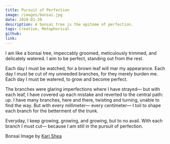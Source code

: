 ```yaml
---
title: Pursuit of Perfection
image: /images/bonsai.jpg
date: 2020-01-20
description: A bonsai tree is the epitome of perfection.
tags: Creative, Metaphorical
github:
link:
---
```


I am like a bonsai tree, impeccably groomed, meticulously trimmed, and delicately watered. I aim to be perfect, standing out from the rest.

Each day I must be watched, for a brown leaf will mar my appearance. Each day I must be cut of my unneeded branches, for they merely burden me. Each day I must be watered, to grow and become perfect.

The branches were glaring imperfections where I have strayed— but with each leaf, I have covered up each mistake and reverted to the central path: up. I have many branches, here and there, twisting and turning, unable to find the way. But with every millimeter— every centimeter— I toil to shape each branch for the betterment of the trunk.

Everyday, I keep growing, growing, and growing, but to no avail.  With each branch I must cut— because I am still in the pursuit of perfection.

Bonsai Image by [Kari Shea](https://unsplash.com/@karishea?utm_medium=referral&amp;utm_campaign=photographer-credit&amp;utm_content=creditBadge)